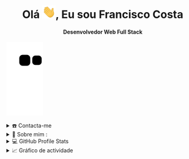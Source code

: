 
<div align="center">
<h1 align="center">Olá <img width="35" src="https://github.com/1999AZZAR/1999AZZAR/blob/main/resources/img/waving.gif">, Eu sou Francisco Costa</h1>
<h4 align="center">Desenvolvedor Web Full Stack</h4>
</div>

![Snake animation](https://github.com/FranciscoCosta/FranciscoCosta/blob/output/github-contribution-grid-snake.svg)


<details>
  <summary>☎️ Contacta-me</summary>
<div>
    <h2 align="center">😎 Podes me contactar:</h2>
    <p align="center">
      <br/>
      <a href="https://www.linkedin.com/in/francisco-costa-13a275230/" target="blank"><img align="center"
         src="https://img.shields.io/badge/linkedin-%231DA1F2.svg?style=for-the-badge&logo=linkedin&logoColor=white"
         alt="azzar" height="30"/></a>
      <a href="https://mailto:francisco100eg@gmail.com" target="blank"><img align="center"
         src="https://img.shields.io/badge/gmail-EA4335.svg?style=for-the-badge&logo=gmail&logoColor=white"
         alt="azzar" height="30"/></a>
    </p>
  <p align="center">
      <a href="https://instagram.com/tuga_no_brasil" target="blank"><img align="center"
         src="https://img.shields.io/badge/instagram-%23E4405F.svg?style=for-the-badge&logo=Instagram&logoColor=white"
         alt="azzar" height="30"/></a>
      <br>
    </p>
</div>
</details>

<details>
  <summary>🧮 Sobre mim : </summary>
<div>
<h2 align="center">🧮 Sobre a minha conta :</h2>
 <p align="center">
  <a href="github.com/FranciscoCOsta" target="blank"><img align="center" 
     src="https://badges.pufler.dev/visits/1999AZZAR/1999AZZAR?style=for-the-badge&color=e74c3c&logo=github&label=Spying+Counter"
     alt="spying counter" /></a>
  <a href="github.com/FranciscoCosta" target="blank"><img align="center" 
     src="https://badges.pufler.dev/years/1999AZZAR/?style=for-the-badge&color=27a4fb&logo=github&label=Account+Age"
     alt="account age" /></a>
  </p>
  <p align="center">
  <a href="github.com/FranciscoCosta" target="blank"><img align="center" 
     src="https://badges.pufler.dev/updated/1999AZZAR/1999AZZAR?style=for-the-badge&color=ff00b4&logo=github&label=Profile+Updated"
     alt="updated" /></a>
  <a href="github.com/Francisco Costa" target="blank"><img align="center" 
     src="https://badges.pufler.dev/repos/1999AZZAR/?style=for-the-badge&color=251ee7&logo=github&label=Public+Repos"
     alt="repos" /></a>
 </p>
</div>
</details>



<details> 
  <summary>💻 GitHub Profile Stats</summary>
  <div>
    <h2 align="center"> 📊 Github Stats </h2>
      <br/>
        <p align="center">
          <a href="https://github.com/FranciscoCosta">
          <img src="https://github-readme-stats.vercel.app/api/top-langs/?username=FranciscoCosta &langs_count=6&theme=gruvbox&layout=compact&hide_border=true" alt="FranciscoCosta :: Top Langs" /></a>
        </p>
        <p align="center">
          <a href="https://github.com/FranciscoCosta">
          <img width="49.5%" src="https://github-readme-stats.vercel.app/api?username=FranciscoCosta&show_icons=true&theme=gruvbox&hide_border=true" />
          <img width="49.5%" src="https://github-readme-streak-stats.herokuapp.com/?user=FranciscoCosta&theme=gruvbox&hide_border=true" />
          </a>
       </p>
     <br>
  </div>    
</details>

<details>
  <summary>📈 Gráfico de actividade </summary>
  <br/>
  <h2 align="center"> Minha actividade </h2>
<a href="https://github.com/FranciscoCosta/github-readme-activity-graph"><img alt="azzar's Activity Graph" src="https://activity-graph.herokuapp.com/graph/?username=franciscocosta&bg_color=000&color=fff&line=00E676&point=fff&hide_border=true" /></a>
</details>
